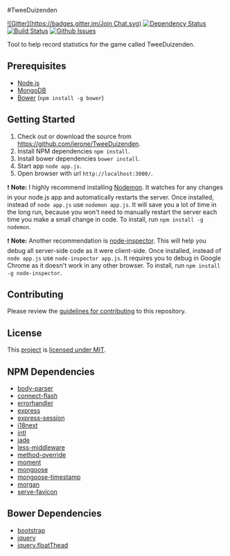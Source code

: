 #TweeDuizenden

[![Gitter](https://badges.gitter.im/Join Chat.svg)](https://gitter.im/jerone/TweeDuizenden)
[![Dependency Status](http://img.shields.io/david/jerone/TweeDuizenden.svg)](https://david-dm.org/jerone/TweeDuizenden)
[![Build Status](http://img.shields.io/travis/jerone/TweeDuizenden.svg)](https://travis-ci.org/jerone/TweeDuizenden)
[![Github Issues](http://img.shields.io/github/issues/jerone/TweeDuizenden.svg)](https://github.com/jerone/TweeDuizenden/issues)

Tool to help record statistics for the game called TweeDuizenden.


## Prerequisites

- [Node.js](http://nodejs.org)
- [MongoDB](http://www.mongodb.org)
- [Bower](http://bower.io) (`npm install -g bower`)


## Getting Started

1. Check out or download the source from https://github.com/jerone/TweeDuizenden.
2. Install NPM dependencies `npm install`.
3. Install bower dependencies `bower install`.
4. Start app `node app.js`.
5. Open browser with url `http://localhost:3000/`.

:exclamation: **Note:** I highly recommend installing [Nodemon](https://github.com/remy/nodemon).
It watches for any changes in your node.js app and automatically restarts the server.
Once installed, instead of `node app.js` use `nodemon app.js`.
It will save you a lot of time in the long run, because you won't need to manually restart the server each time you make a small change in code.
To install, run `npm install -g nodemon`.

:exclamation: **Note:** Another recommendation is [node-inspector](https://www.npmjs.org/package/node-inspector).
This will help you debug all server-side code as it were client-side.
Once installed, instead of `node app.js` use `node-inspector app.js`.
It requires you to debug in Google Chrome as it doesn't work in any other browser.
To install, run `npm install -g node-inspector`.


## Contributing

Please review the [guidelines for contributing](https://github.com/jerone/TweeDuizenden/blob/master/CONTRIBUTING.md) to this repository.


## License

This [project](https://github.com/jerone/TweeDuizenden) is [licensed under MIT](https://github.com/jerone/TweeDuizenden/blob/master/LICENSE).


## NPM Dependencies

* [body-parser](https://www.npmjs.org/package/body-parser)
* [connect-flash](https://www.npmjs.org/package/connect-flash)
* [errorhandler](https://www.npmjs.org/package/errorhandler)
* [express](https://www.npmjs.org/package/express)
* [express-session](https://www.npmjs.org/package/express-session)
* [i18next](https://www.npmjs.org/package/i18next)
* [intl](https://www.npmjs.org/package/intl)
* [jade](https://www.npmjs.org/package/jade)
* [less-middleware](https://www.npmjs.org/package/less-middleware)
* [method-override](https://www.npmjs.org/package/method-override)
* [moment](https://www.npmjs.org/package/moment)
* [mongoose](https://www.npmjs.org/package/mongoose)
* [mongoose-timestamp](https://www.npmjs.org/package/mongoose-timestamp)
* [morgan](https://www.npmjs.org/package/morgan)
* [serve-favicon](https://www.npmjs.org/package/serve-favicon)


## Bower Dependencies

* [bootstrap](http://getbootstrap.com)
* [jquery](http://jquery.com)
* [jquery.floatThead](http://mkoryak.github.io/floatThead/)
